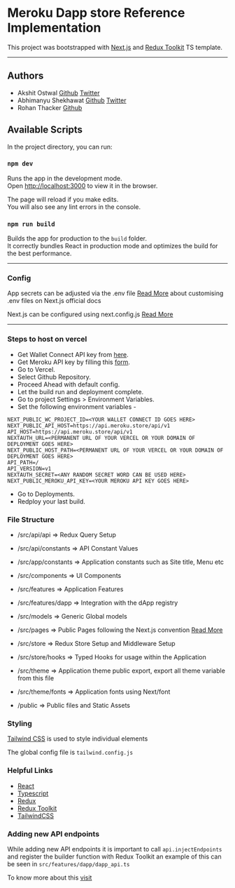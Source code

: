 # Meroku Dapp store Reference Implementation

This project was bootstrapped with [Next.js](https://nextjs.org/) and [Redux Toolkit](https://redux-toolkit.js.org/) TS template.

---

## Authors

-   Akshit Ostwal [Github](https://github.com/AkshitOstwal) [Twitter](https://twitter.com/Akshitostwal)
-   Abhimanyu Shekhawat [Github](https://github.com/abhimanyu121) [Twitter](https://twitter.com/sokkkkaaa)
-   Rohan Thacker [Github](https://github.com/rohanthacker)

## Available Scripts

In the project directory, you can run:

### `npm dev`

Runs the app in the development mode.\
Open [http://localhost:3000](http://localhost:3000) to view it in the browser.

The page will reload if you make edits.\
You will also see any lint errors in the console.

### `npm run build`

Builds the app for production to the `build` folder.\
It correctly bundles React in production mode and optimizes the build for the best performance.

---

### Config

App secrets can be adjusted via the .env file [Read More](https://nextjs.org/docs/pages/building-your-application/configuring/environment-variables) about customising
.env files on Next.js official docs

Next.js can be configured using next.config.js [Read More](https://nextjs.org/docs/pages/api-reference/next-config-js)

---

### Steps to host on vercel
-   Get Wallet Connect API key from [here](https://cloud.walletconnect.com/sign-in).
-   Get Meroku API key by filling this [form](https://form.jotform.com/231576486954067).
-   Go to Vercel.
-   Select Github Repository.
-   Proceed Ahead with default config.
-   Let the build run and deployment complete.
-   Go to project Settings > Environment Variables.
-   Set the following environment variables -
```
NEXT_PUBLIC_WC_PROJECT_ID=<YOUR WALLET CONNECT ID GOES HERE>
NEXT_PUBLIC_API_HOST=https://api.meroku.store/api/v1
API_HOST=https://api.meroku.store/api/v1
NEXTAUTH_URL=<PERMANENT URL OF YOUR VERCEL OR YOUR DOMAIN OF DEPLOYMENT GOES HERE>
NEXT_PUBLIC_HOST_PATH=<PERMANENT URL OF YOUR VERCEL OR YOUR DOMAIN OF DEPLOYMENT GOES HERE>
API_PATH=/
API_VERSION=v1
NEXTAUTH_SECRET=<ANY RANDOM SECRET WORD CAN BE USED HERE>
NEXT_PUBLIC_MEROKU_API_KEY=<YOUR MEROKU API KEY GOES HERE>
```
-   Go to Deployments.
-   Redploy your last build.

### File Structure

-   /src/api/api => Redux Query Setup
-   /src/api/constants => API Constant Values

-   /src/app/constants => Application constants such as Site title, Menu etc

-   /src/components => UI Components

-   /src/features => Application Features
-   /src/features/dapp => Integration with the dApp registry

-   /src/models => Generic Global models

-   /src/pages => Public Pages following the Next.js convention [Read More](https://nextjs.org/docs/getting-started/project-structure#pages-routing-conventions)

-   /src/store => Redux Store Setup and Middleware Setup
-   /src/store/hooks => Typed Hooks for usage within the Application

-   /src/theme => Application theme public export, export all theme variable from this file
-   /src/theme/fonts => Application fonts using Next/font

-   /public => Public files and Static Assets

### Styling

[Tailwind CSS](https://tailwindcss.com/docs/installation) is used to style individual elements

The global config file is `tailwind.config.js`

### Helpful Links

-   [React](https://react.dev/)
-   [Typescript](https://www.typescriptlang.org/)
-   [Redux](https://redux.js.org/)
-   [Redux Toolkit](https://redux-toolkit.js.org/)
-   [TailwindCSS](https://tailwindcss.com)

### Adding new API endpoints

While adding new API endpoints it is important to call `api.injectEndpoints` and register the builder function with
Redux Toolkit an example of this can be seen in `src/features/dapp/dapp_api.ts`

To know more about this [visit](https://redux-toolkit.js.org/rtk-query/usage/code-splitting)
